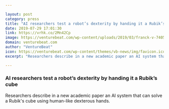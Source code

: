 ```yaml
---

layout: post
category: press
title: "AI researchers test a robot’s dexterity by handing it a Rubik’s cube"
date: 2019-07-29 17:01:30
link: https://vrhk.co/2Mn42Cp
image: https://venturebeat.com/wp-content/uploads/2019/03/franck-v-740555-unsplash-1-e1561126764863.jpg?w=1200&strip=all
domain: venturebeat.com
author: "VentureBeat"
icon: https://venturebeat.com/wp-content/themes/vb-news/img/favicon.ico
excerpt: "Researchers describe in a new academic paper an AI system that can solve a Rubik's cube using human-like dexterous hands."

---
```


### AI researchers test a robot’s dexterity by handing it a Rubik’s cube

Researchers describe in a new academic paper an AI system that can solve a Rubik's cube using human-like dexterous hands.